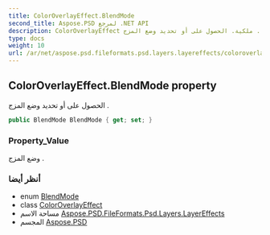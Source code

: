 ```yaml
---
title: ColorOverlayEffect.BlendMode
second_title: Aspose.PSD لمرجع .NET API
description: ColorOverlayEffect ملكية. الحصول على أو تحديد وضع المزج .
type: docs
weight: 10
url: /ar/net/aspose.psd.fileformats.psd.layers.layereffects/coloroverlayeffect/blendmode/
---
```

## ColorOverlayEffect.BlendMode property

الحصول على أو تحديد وضع المزج .

```csharp
public BlendMode BlendMode { get; set; }
```

### Property_Value

وضع المزج .

### أنظر أيضا

* enum [BlendMode](../../../aspose.psd.fileformats.core.blending/blendmode/)
* class [ColorOverlayEffect](../)
* مساحة الاسم [Aspose.PSD.FileFormats.Psd.Layers.LayerEffects](../../coloroverlayeffect/)
* المجسم [Aspose.PSD](../../../)


